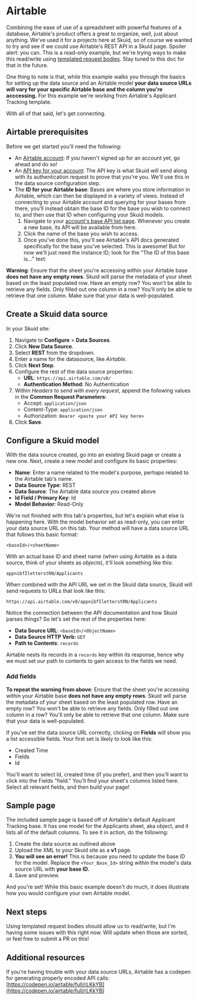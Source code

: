 # Airtable

Combining the ease of use of a spreadsheet with powerful features of a database, Airtable's product offers a great to organize, well, just about anything. We've used it for a projects here at Skuid, so of course we wanted to try and see if we could use Airtable's REST API in a Skuid page. Spoiler alert: you can. This is a read-only example, but we're trying ways to make this read/write using [templated request bodies](https://docs.skuid.com/latest/en/data/rest/#request-bodies). Stay tuned to this doc for that in the future.

One thing to note is that, while this example walks you through the basics for setting up the data source and an Airtable model **your data source URLs will vary for your specific Airtable base and the column you're acccessing.** For this example we're working from Airtable's Applicant Tracking template.

With all of that said, let's get connecting.

## Airtable prerequisites

Before we get started you'll need the following: 

- An [Airtable account](https://airtable.com/signup): If you haven't signed up for an account yet, go ahead and do so!
- An [API key for your account](https://airtable.com/account): The API key is what Skuid will send along with its authentication request to prove that you're you. We'll use this in the data source configuration step.
- The **ID for your Airtable base**: Bases are where you store information in Airtable, which can then be displayed in a variety of views. Instead of connecting to your Airtable account and querying for your bases from there, you'll instead obtain the base ID for the base you wish to connect to, and then use that ID when configuring your Skuid models.  
  1. Navigate to your [account's base API list page](https://airtable.com/api). Whenever you create a new base, its API will be available from here.
  1. Click the name of the base you wish to access.
  1. Once you've done this, you'll see Airtable's API docs generated specifically for the base you've selected. This is awesome! But for now we'll just need the instance ID; look for the "The ID of this base is..." text:

**Warning**: Ensure that the sheet you're accessing within your Airtable base **does not have any empty rows**. Skuid will parse the metadata of your sheet based on the least populated row. Have an empty row? You won't be able to retrieve any fields. Only filled out one column in a row? You'll only be able to retrieve that one column. Make sure that your data is well-populated.

## Create a Skuid data source

In your Skuid site:

1. Navigate to **Configure** > **Data Sources**.
1. Click **New Data Source**.
1. Select **REST** from the dropdown.
1. Enter a name for the datasource, like *Airtable*.
1. Click **Next Step**.
1. Configure the rest of the data source properties:
    - **URL**: ``https://api.airtable.com/v0/``
    - **Authentication Method**: No Authentication
1. Within *Headers to send with every request*, append the following values in the **Common Request Parameters**:
    - Accept: ``application/json``
    - Content-Type: ``application/json``
    - Authorization: ``Bearer <paste your API key here>``
7. Click **Save**.

## Configure a Skuid model

With the data source created, go into an existing Skuid page or create a new one. Next, create a new model and configure its basic properties:

- **Name**: Enter a name related to the model's purpose, perhaps related to the Airtable tab's name.
- **Data Source Type**: REST
- **Data Source**: The Airtable data source you created above
- **Id Field / Primary Key**: Id
- **Model Behavior**: Read-Only

We're not finished with this tab's properties, but let's explain what else is happening here. With the model behavior set as read-only, you can enter your data source URL on this tab. Your method will have a data source URL that follows this basic format:

``<baseId>/<sheetName>``

With an actual base ID and sheet name (when using Airtable as a data source, think of your sheets as *objects*), it'll look something like this:

``appnibfIletterstRN/Applicants``

When combined with the API URL we set in the Skuid data source, Skuid will send requests to URLs that look like this:

``https://api.airtable.com/v0/appnibfIletterstRN/Applicants``

Notice the connection between the API documentation and how Skuid parses things? So let's set the rest of the properties here:

- **Data Source URL**: ``<baseId>/<ObjectName>``
- **Data Source HTTP Verb**: ``GET``
- **Path to Contents**:  ``records``

Airtable nests its records in a ``records`` key within its response, hence why we must set our path to contents to gain access to the fields we need.

### Add fields

**To repeat the warning from above**: Ensure that the sheet you're accessing within your Airtable base **does not have any empty rows**. Skuid will parse the metadata of your sheet based on the least populated row. Have an empty row? You won't be able to retrieve any fields. Only filled out one column in a row? You'll only be able to retrieve that one column. Make sure that your data is well-populated.

If you've set the data source URL correctly, clicking on **Fields** will show you a list accessible fields. Your first set is likely to look like this:

- Created Time
- Fields
- Id

You'll want to select Id, created time (if you prefer), and then you'll want to click into the Fields "field." You'll find your sheet's columns listed here. Select all relevant fields, and then build your page!

## Sample page

The included sample page is based off of Airtable's default Applicant Tracking base. It has one model for the Applicants sheet, aka object, and it lists all of the default columns. To see it in action, do the following:

1. Create the data source as outlined above
2. Upload the XML to your Skuid site as a **v1** page.
3. **You will see an error!** This is because you need to update the base ID for the model. Replace the `<Your_Base_Id>` string within the model's data source URL with **your base ID.**
4. Save and preview.

And you're set! While this basic example doesn't do much, it does illustrate how you would configure your own Airtable model.

## Next steps

Using templated request bodies should allow us to read/write, but I'm having some issues with this right now. Will update when those are sorted, or feel free to submit a PR on this!

## Additional resources

If you're having trouble with your data source URLs, Airtable has a codepen for generating properly encoded API calls: [https://codepen.io/airtable/full/rLKkYB](https://codepen.io/airtable/full/rLKkYB)

